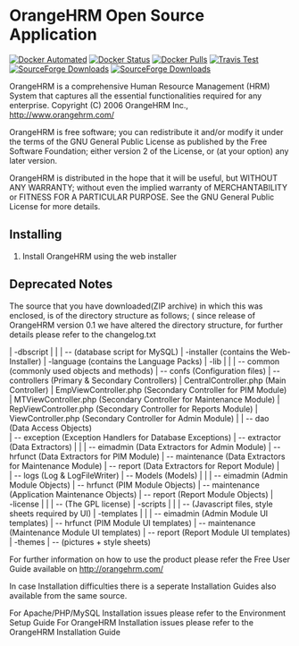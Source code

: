 # OrangeHRM Open Source Application

[![Docker Automated](https://img.shields.io/docker/automated/orangehrm/orangehrm.svg)](https://hub.docker.com/r/orangehrm/orangehrm/) [![Docker Status](https://img.shields.io/docker/build/orangehrm/orangehrm.svg)](https://hub.docker.com/r/orangehrm/orangehrm/) [![Docker Pulls](https://img.shields.io/docker/pulls/orangehrm/orangehrm.svg)](https://hub.docker.com/r/orangehrm/orangehrm)  [![Travis Test](https://img.shields.io/travis/orangehrm/orangehrm/master.svg)](https://travis-ci.org/orangehrm/orangehrm)  [![SourceForge Downloads](https://img.shields.io/sourceforge/dm/orangehrm.svg)](https://sourceforge.net/projects/orangehrm/) [![SourceForge Downloads](https://img.shields.io/sourceforge/dt/orangehrm.svg)](https://sourceforge.net/projects/orangehrm/) 




OrangeHRM is a comprehensive Human Resource Management (HRM) System that captures 
all the essential functionalities required for any enterprise. 
Copyright (C) 2006 OrangeHRM Inc., http://www.orangehrm.com/

OrangeHRM is free software; you can redistribute it and/or modify it under the terms of
the GNU General Public License as published by the Free Software Foundation; either
version 2 of the License, or (at your option) any later version.

OrangeHRM is distributed in the hope that it will be useful, but WITHOUT ANY WARRANTY; 
without even the implied warranty of MERCHANTABILITY or FITNESS FOR A PARTICULAR PURPOSE. 
See the GNU General Public License for more details.

Installing
----------
1. Install OrangeHRM using the web installer

Deprecated Notes
----------------

The source that you have downloaded(ZIP archive) in which this was enclosed, is of the 
directory structure as follows; ( since release of OrangeHRM version 0.1 we have altered 
the directory structure, for further details please refer to the changelog.txt


|
-dbscript
|	|
|	-- (database script for MySQL)
|
-installer (contains the Web-Installer)
|
-language (contains the Language Packs)
|
-lib
|	|
|	-- common (commonly used objects and methods)
|	-- confs (Configuration files)
|	-- controllers (Primary & Secondary Controllers)
|			CentralController.php (Main Controller)
|			EmpViewController.php (Secondary Controller for PIM Module)
|			MTViewController.php (Secondary Controller for Maintenance Module)
|			RepViewController.php (Secondary Controller for Reports Module)
|			ViewController.php (Secondary Controller for Admin Module)
|
|	-- dao (Data Access Objects)			
|	-- exception (Exception Handlers for Database Exceptions)
|	-- extractor (Data Extractors)
|				|
|				-- eimadmin (Data Extractors for Admin Module)
|				-- hrfunct (Data Extractors for PIM Module)
|				-- maintenance (Data Extractors for Maintenance Module)
|				-- report (Data Extractors for Report Module)
|				
|	-- logs (Log & LogFileWriter)
|	-- Models (Models)
|			|
|			-- eimadmin (Admin Module Objects)
|			-- hrfunct (PIM Module Objects)
|			-- maintenance (Application Maintenance Objects)
|			-- report (Report Module Objects)
|	
-license
|	|
|	-- (The GPL license)
|
-scripts
|	|
|	-- (Javascript files, style sheets required by UI)
|
-templates
|	|
|	-- eimadmin (Admin Module UI templates)
|	-- hrfunct (PIM Module UI templates)
|	-- maintenance (Maintenance Module UI templates)
|	-- report (Report Module UI templates)
|
-themes
	|
	-- (pictures + style sheets)


For further information on how to use the product please refer the Free User Guide 
available on http://orangehrm.com/

In case Installation difficulties there is a seperate Installation Guides also 
available from the same source. 

For Apache/PHP/MySQL Installation issues please refer to the Environment Setup Guide
For OrangeHRM Installation issues please refer to the OrangeHRM Installation Guide
